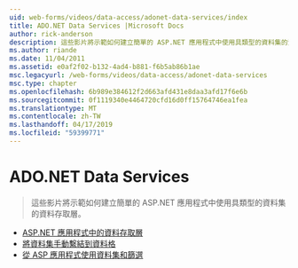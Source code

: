 ```yaml
---
uid: web-forms/videos/data-access/adonet-data-services/index
title: ADO.NET Data Services |Microsoft Docs
author: rick-anderson
description: 這些影片將示範如何建立簡單的 ASP.NET 應用程式中使用具類型的資料集的資料存取層。
ms.author: riande
ms.date: 11/04/2011
ms.assetid: e0af2f02-b132-4ad4-b881-f6b5ab86b1ae
msc.legacyurl: /web-forms/videos/data-access/adonet-data-services
msc.type: chapter
ms.openlocfilehash: 6b989e384612f2d663afd431e8daa3afd17f6e6b
ms.sourcegitcommit: 0f1119340e4464720cfd16d0ff15764746ea1fea
ms.translationtype: MT
ms.contentlocale: zh-TW
ms.lasthandoff: 04/17/2019
ms.locfileid: "59399771"
---
```

# <a name="adonet-data-services"></a>ADO.NET Data Services

> 這些影片將示範如何建立簡單的 ASP.NET 應用程式中使用具類型的資料集的資料存取層。


- [ASP.NET 應用程式中的資料存取層](data-access-layers-in-aspnet-applications.md)
- [將資料集手動繫結到資料格](how-to-manually-bind-a-dataset-to-a-datagrid.md)
- [從 ASP 應用程式使用資料集和篩選](how-to-work-with-datasets-and-filters-from-an-asp-application.md)

